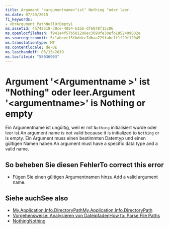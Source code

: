 ```yaml
---
title: Argument '<argumentname>"ist" Nothing "oder leer.
ms.date: 07/20/2015
f1_keywords:
- vbrArgument_PathNullOrEmpty1
ms.assetid: 4a742518-30ce-4054-b1bb-df6978f15c06
ms.openlocfilehash: f941a4f57b581208ec3690fe30efb1852409802e
ms.sourcegitcommit: 5c1abeec15fbddcc7dbaa729fabc1f1f29f12045
ms.translationtype: MT
ms.contentlocale: de-DE
ms.lasthandoff: 03/15/2019
ms.locfileid: "58036903"
---
```

# <a name="argument-argumentname-is-nothing-or-empty"></a><span data-ttu-id="70d24-102">Argument '\<Argumentname >' ist "Nothing" oder leer.</span><span class="sxs-lookup"><span data-stu-id="70d24-102">Argument '\<argumentname>' is Nothing or empty</span></span>
<span data-ttu-id="70d24-103">Ein Argumentname ist ungültig, weil er mit `Nothing` initialisiert wurde oder leer ist.</span><span class="sxs-lookup"><span data-stu-id="70d24-103">An argument name is not valid because it is initialized to `Nothing` or is empty.</span></span> <span data-ttu-id="70d24-104">Ein Argument muss einen bestimmten Datentyp und einen gültigen Namen haben.</span><span class="sxs-lookup"><span data-stu-id="70d24-104">An argument must have a specific data type and a valid name.</span></span>  
  
## <a name="to-correct-this-error"></a><span data-ttu-id="70d24-105">So beheben Sie diesen Fehler</span><span class="sxs-lookup"><span data-stu-id="70d24-105">To correct this error</span></span>  
  
-   <span data-ttu-id="70d24-106">Fügen Sie einen gültigen Argumentnamen hinzu.</span><span class="sxs-lookup"><span data-stu-id="70d24-106">Add a valid argument name.</span></span>  
  
## <a name="see-also"></a><span data-ttu-id="70d24-107">Siehe auch</span><span class="sxs-lookup"><span data-stu-id="70d24-107">See also</span></span>

- [<span data-ttu-id="70d24-108">My.Application.Info.DirectoryPath</span><span class="sxs-lookup"><span data-stu-id="70d24-108">My.Application.Info.DirectoryPath</span></span>](xref:Microsoft.VisualBasic.ApplicationServices.AssemblyInfo.DirectoryPath)
- [<span data-ttu-id="70d24-109">Vorgehensweise: Analysieren von Dateipfaden</span><span class="sxs-lookup"><span data-stu-id="70d24-109">How to: Parse File Paths</span></span>](../../visual-basic/developing-apps/programming/drives-directories-files/how-to-parse-file-paths.md)
- [<span data-ttu-id="70d24-110">Nothing</span><span class="sxs-lookup"><span data-stu-id="70d24-110">Nothing</span></span>](../../visual-basic/language-reference/nothing.md)
